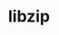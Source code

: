 ---
title: "libzip"
layout: cache
categories: [package, develop]
meta: {"compilers": ["gcc@=11.4.0"], "num_specs": 7, "num_specs_by_stack": {"hep": 7, "root": 7}, "oss": ["ubuntu22.04"], "platforms": ["linux"], "stacks": ["hep", "root"], "targets": ["x86_64_v3"], "versions": ["1.11.1"]}
spec_details: [{"compiler": "gcc@=11.4.0", "hash": "4ztcw7am2wl5sa6flcbsf2zuiq7cck5c", "os": "ubuntu22.04", "platform": "linux", "size": "-", "stacks": ["hep", "root"], "target": "x86_64_v3", "variants": ["build_system=cmake", "build_type=Release", "+bzip2", "generator=make", "+gnutls", "~ipo", "+lzma", "+mbedtls", "+openssl", "+zstd"], "versions": ["1.11.1"]}, {"compiler": "gcc@=11.4.0", "hash": "moh23aoqmokk5ohwgzx7hxydpiiy5tpa", "os": "ubuntu22.04", "platform": "linux", "size": "-", "stacks": ["hep", "root"], "target": "x86_64_v3", "variants": ["build_system=cmake", "build_type=Release", "+bzip2", "generator=make", "+gnutls", "~ipo", "+lzma", "+mbedtls", "+openssl", "+zstd"], "versions": ["1.11.1"]}, {"compiler": "gcc@=11.4.0", "hash": "nfh6ddupqfsqxqlr7fcycuaxnfbnwyfm", "os": "ubuntu22.04", "platform": "linux", "size": "-", "stacks": ["hep", "root"], "target": "x86_64_v3", "variants": ["build_system=cmake", "build_type=Release", "+bzip2", "generator=make", "+gnutls", "~ipo", "+lzma", "+mbedtls", "+openssl", "+zstd"], "versions": ["1.11.1"]}, {"compiler": "gcc@=11.4.0", "hash": "tj5wxipuhazsoqnobshkmnl3frtzkrxy", "os": "ubuntu22.04", "platform": "linux", "size": "-", "stacks": ["hep", "root"], "target": "x86_64_v3", "variants": ["build_system=cmake", "build_type=Release", "+bzip2", "generator=make", "+gnutls", "~ipo", "+lzma", "+mbedtls", "+openssl", "+zstd"], "versions": ["1.11.1"]}, {"compiler": "gcc@=11.4.0", "hash": "txbickmma5hrv674laxd2v7ekrwqpgey", "os": "ubuntu22.04", "platform": "linux", "size": "-", "stacks": ["hep", "root"], "target": "x86_64_v3", "variants": ["build_system=cmake", "build_type=Release", "+bzip2", "generator=make", "+gnutls", "~ipo", "+lzma", "+mbedtls", "+openssl", "+zstd"], "versions": ["1.11.1"]}, {"compiler": "gcc@=11.4.0", "hash": "zat3hywqnwgea25cjgussythzar3hxoi", "os": "ubuntu22.04", "platform": "linux", "size": "-", "stacks": ["hep", "root"], "target": "x86_64_v3", "variants": ["build_system=cmake", "build_type=Release", "+bzip2", "generator=make", "+gnutls", "~ipo", "+lzma", "+mbedtls", "+openssl", "+zstd"], "versions": ["1.11.1"]}, {"compiler": "gcc@=11.4.0", "hash": "zlaswohyzbiybg62qvife72me3yrxbfl", "os": "ubuntu22.04", "platform": "linux", "size": "-", "stacks": ["hep", "root"], "target": "x86_64_v3", "variants": ["build_system=cmake", "build_type=Release", "+bzip2", "generator=make", "+gnutls", "~ipo", "+lzma", "+mbedtls", "+openssl", "+zstd"], "versions": ["1.11.1"]}]
---